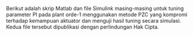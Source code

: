 Berikut adalah skrip Matlab dan file Simulink masing-masing untuk tuning parameter PI pada plant orde-1 menggunakan metode PZC yang kompromi terhadap kemampuan aktuator dan menguji hasil tuning secara simulasi. Kedua file tersebut dipublikasi dengan perlindungan Hak Cipta.
